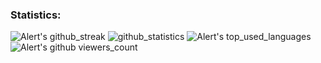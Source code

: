 ### Statistics:

![Alert's github_streak](https://github-readme-streak-stats.herokuapp.com/?user=Alert-Aigul&theme=radical&hide_border=true)
![github_statistics](https://github-readme-stats.vercel.app/api?username=Alert-Aigul&show_icons=true&theme=radical&hide_border=true)
![Alert's top_used_languages](https://github-readme-stats.vercel.app/api/top-langs/?username=Alert-Aigul&theme=radical&hide_border=true)
![Alert's github viewers_count](https://komarev.com/ghpvc/?username=Alert-Aigul&color=000000&style=plastic&label=viewers)
